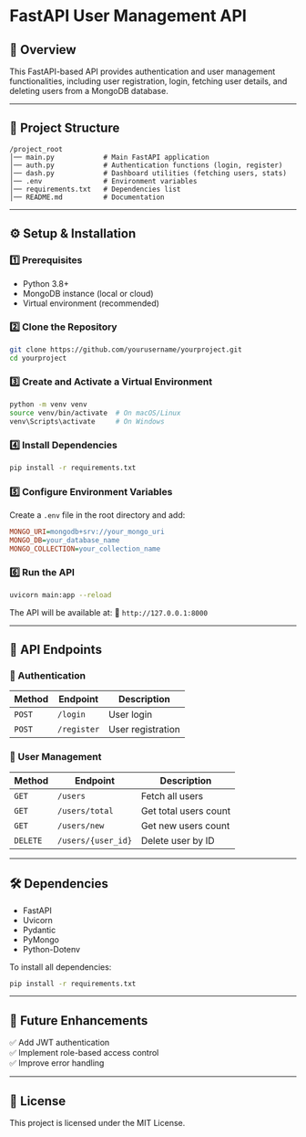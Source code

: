 # FastAPI User Management API

## 📌 Overview

This FastAPI-based API provides authentication and user management functionalities, including user registration, login, fetching user details, and deleting users from a MongoDB database.

---

## 📂 Project Structure

```
/project_root
│── main.py            # Main FastAPI application
│── auth.py            # Authentication functions (login, register)
│── dash.py            # Dashboard utilities (fetching users, stats)
│── .env               # Environment variables
│── requirements.txt   # Dependencies list
│── README.md          # Documentation
```

---

## ⚙️ Setup & Installation

### 1️⃣ Prerequisites

- Python 3.8+
- MongoDB instance (local or cloud)
- Virtual environment (recommended)

### 2️⃣ Clone the Repository

```sh
git clone https://github.com/yourusername/yourproject.git
cd yourproject
```

### 3️⃣ Create and Activate a Virtual Environment

```sh
python -m venv venv
source venv/bin/activate  # On macOS/Linux
venv\Scripts\activate     # On Windows
```

### 4️⃣ Install Dependencies

```sh
pip install -r requirements.txt
```

### 5️⃣ Configure Environment Variables

Create a `.env` file in the root directory and add:

```ini
MONGO_URI=mongodb+srv://your_mongo_uri
MONGO_DB=your_database_name
MONGO_COLLECTION=your_collection_name
```

### 6️⃣ Run the API

```sh
uvicorn main:app --reload
```

The API will be available at:
📍 `http://127.0.0.1:8000`

---

## 🚀 API Endpoints

### 🔐 Authentication

| Method | Endpoint    | Description       |
| ------ | ----------- | ----------------- |
| `POST` | `/login`    | User login        |
| `POST` | `/register` | User registration |

### 👥 User Management

| Method   | Endpoint           | Description           |
| -------- | ------------------ | --------------------- |
| `GET`    | `/users`           | Fetch all users       |
| `GET`    | `/users/total`     | Get total users count |
| `GET`    | `/users/new`       | Get new users count   |
| `DELETE` | `/users/{user_id}` | Delete user by ID     |

---

## 🛠️ Dependencies

- FastAPI
- Uvicorn
- Pydantic
- PyMongo
- Python-Dotenv

To install all dependencies:

```sh
pip install -r requirements.txt
```

---

## 🔹 Future Enhancements

✅ Add JWT authentication  
✅ Implement role-based access control  
✅ Improve error handling

---

## 📄 License

This project is licensed under the MIT License.
